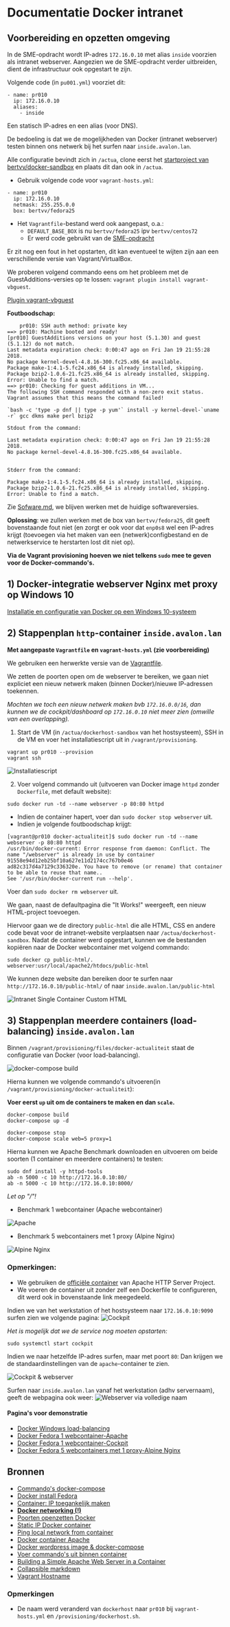 # Documentatie Docker intranet

## Voorbereiding en opzetten omgeving

In de SME-opdracht wordt IP-adres `172.16.0.10` met alias `inside` voorzien als intranet webserver. Aangezien we de SME-opdracht verder uitbreiden, dient de infrastructuur ook opgestart te zijn.

Volgende code (in `pu001.yml`) voorziet dit:

```
- name: pr010
  ip: 172.16.0.10
  aliases: 
    - inside
```
Een statisch IP-adres en een alias (voor DNS).

De bedoeling is dat we de mogelijkheden van Docker (intranet webserver) testen binnen ons netwerk bij het surfen naar `inside.avalon.lan`.

Alle configuratie bevindt zich in `/actua`, clone eerst het [startproject van bertvv/docker-sandbox](https://github.com/bertvv/docker-sandbox) en plaats dit dan ook in `/actua`.

- Gebruik volgende code voor `vagrant-hosts.yml`:

```
- name: pr010
  ip: 172.16.0.10
  netmask: 255.255.0.0
  box: bertvv/fedora25
```

- Het `Vagrantfile`-bestand werd ook aangepast, o.a.:
    - `DEFAULT_BASE_BOX` is nu `bertvv/fedora25` ipv `bertvv/centos72`
    - Er werd code gebruikt van de [SME-opdracht](https://github.com/HoGentTIN/elnx-sme/blob/master/Vagrantfile)


Er zit nog een fout in het opstarten, dit kan eventueel te wijten zijn aan een verschillende versie van Vagrant/VirtualBox.

We proberen volgend commando eens om het probleem met de GuestAdditions-versies op te lossen: `vagrant plugin install vagrant-vbguest`.

[Plugin vagrant-vbguest](https://kvz.io/blog/2013/01/16/vagrant-tip-keep-virtualbox-guest-additions-in-sync/)

**Foutboodschap:**
```
    pr010: SSH auth method: private key
==> pr010: Machine booted and ready!
[pr010] GuestAdditions versions on your host (5.1.30) and guest (5.1.12) do not match.
Last metadata expiration check: 0:00:47 ago on Fri Jan 19 21:55:28 2018.
No package kernel-devel-4.8.16-300.fc25.x86_64 available.
Package make-1:4.1-5.fc24.x86_64 is already installed, skipping.
Package bzip2-1.0.6-21.fc25.x86_64 is already installed, skipping.
Error: Unable to find a match.
==> pr010: Checking for guest additions in VM...
The following SSH command responded with a non-zero exit status.
Vagrant assumes that this means the command failed!

`bash -c 'type -p dnf || type -p yum'` install -y kernel-devel-`uname -r` gcc dkms make perl bzip2

Stdout from the command:

Last metadata expiration check: 0:00:47 ago on Fri Jan 19 21:55:28 2018.
No package kernel-devel-4.8.16-300.fc25.x86_64 available.


Stderr from the command:

Package make-1:4.1-5.fc24.x86_64 is already installed, skipping.
Package bzip2-1.0.6-21.fc25.x86_64 is already installed, skipping.
Error: Unable to find a match.
```

Zie [Sofware.md](https://github.com/HoGentTIN/elnx-sme-RobinBauwens/blob/solution/Software.md), we blijven werken met de huidige softwareversies.

**Oplossing**: we zullen werken met de box van `bertvv/fedora25`, dit geeft bovenstaande fout niet (en zorgt er ook voor dat `enp0s8` wel een IP-adres krijgt (toevoegen via het maken van een (netwerk)configbestand en de netwerkservice te herstarten lost dit niet op).

**Via de Vagrant provisioning hoeven we niet telkens `sudo` mee te geven voor de Docker-commando's.**

## 1) Docker-integratie webserver Nginx met proxy op Windows 10

[Installatie en configuratie van Docker op een Windows 10-systeem](https://github.com/HoGentTIN/elnx-sme-RobinBauwens/blob/solution/actua/dockerhost-sandbox/provisioning/files/docker-actualiteit/actualiteit-docker.md)

## 2) Stappenplan `http`-container `inside.avalon.lan`

**Met aangepaste `Vagrantfile` en `vagrant-hosts.yml` (zie voorbereiding)**

We gebruiken een herwerkte versie van de [Vagrantfile](https://github.com/HoGentTIN/elnx-sme-RobinBauwens/blob/solution/actua/dockerhost-sandbox/Vagrantfile).

We zetten de poorten open om de webserver te bereiken, we gaan niet expliciet een nieuw netwerk maken (binnen Docker)/nieuwe IP-adressen toekennen.

*Mochten we toch een nieuw netwerk maken bvb `172.16.0.0/16`, dan kunnen we de cockpit/dashboard op `172.16.0.10`  niet meer zien (omwille van een overlapping).*


1. Start de VM (in `/actua/dockerhost-sandbox` van het hostsysteem), SSH in de VM en voer het installatiescript uit in `/vagrant/provisioning`.

```
vagrant up pr010 --provision
vagrant ssh
```

![Installatiescript](img/1.png)

2. Voer volgend commando uit (uitvoeren van Docker image `httpd` zonder `Dockerfile`, met default website):
```
sudo docker run -td --name webserver -p 80:80 httpd
```

- Indien de container hapert, voer dan `sudo docker stop webserver` uit.
- Indien je volgende foutboodschap krijgt:
```
[vagrant@pr010 docker-actualiteit]$ sudo docker run -td --name webserver -p 80:80 httpd
/usr/bin/docker-current: Error response from daemon: Conflict. The name "/webserver" is already in use by container 91558e94d12eb25bf10a627e11d2174cc767b0e46
ad82c317d4a7129c336320e. You have to remove (or rename) that container to be able to reuse that name..
See '/usr/bin/docker-current run --help'.
```
Voer dan `sudo docker rm webserver` uit.

We gaan, naast de defaultpagina die "It Works!" weergeeft, een nieuw HTML-project toevoegen.

Hiervoor gaan we de directory `public-html` die alle HTML, CSS en andere code bevat voor de intranet-website verplaatsen naar `/actua/dockerhost-sandbox`. Nadat de container werd opgestart, kunnen we de bestanden kopiëren naar de Docker webcontainer met volgend commando:
```
sudo docker cp public-html/. webserver:usr/local/apache2/htdocs/public-html
```

We kunnen deze website dan bereiken door te surfen naar `http://172.16.0.10/public-html/` of naar `inside.avalon.lan/public-html`

![Intranet Single Container Custom HTML](img/8.PNG)

## 3) Stappenplan meerdere containers (load-balancing) `inside.avalon.lan`

Binnen `/vagrant/provisioning/files/docker-actualiteit` staat de configuratie van Docker (voor load-balancing). 

![docker-compose build](img/2.png)

Hierna kunnen we volgende commando's uitvoeren(in `/vagrant/provisioning/docker-actualiteit`):

**Voer eerst  `up` uit om de containers te maken en dan `scale`.**

```
docker-compose build
docker-compose up -d

docker-compose stop
docker-compose scale web=5 proxy=1
```

<!--
![Commando's](img/3.png)
-->

Hierna kunnen we Apache Benchmark downloaden en uitvoeren om beide soorten (1 container en meerdere containers) te testen:
```
sudo dnf install -y httpd-tools
ab -n 5000 -c 10 http://172.16.0.10:80/        
ab -n 5000 -c 10 http://172.16.0.10:8000/      
```
*Let op "/"!*

- Benchmark 1 webcontainer (Apache webcontainer)

![Apache](img/benchmark_single.png)

- Benchmark 5 webcontainers met 1 proxy (Alpine Nginx)

![Alpine Nginx](img/benchmark_multiple.png)


### Opmerkingen: 

- We gebruiken de [officiële container](https://hub.docker.com/_/httpd/) van Apache HTTP Server Project.
- We voeren de container uit zonder zelf een Dockerfile te configureren, dit werd ook in bovenstaande link meegedeeld.

Indien we van het werkstation of het hostsysteem naar `172.16.0.10:9090` surfen zien we volgende pagina:
![Cockpit](img/4.png)

*Het is mogelijk dat we de service nog moeten opstarten:*
```
sudo systemctl start cockpit
```

Indien we naar hetzelfde IP-adres surfen, maar met poort `80`: Dan krijgen we de standaardinstellingen van de `apache`-container te zien.

![Cockpit & webserver](img/6.PNG)

Surfen naar `inside.avalon.lan` vanaf het werkstation (adhv servernaam), geeft de webpagina ook weer:
![Webserver via volledige naam](img/7.PNG)

<!--
Poorten nog niet open gezet (via ander IP-adres dus)
Als we nu een container (bvb een webcontainer) starten en de inhoud van webpagina afhalen mbhv `curl` (zie IP-adres in cockpit/dashboard).
![172.17.0.2 vanaf hostsysteem VM Docker](img/5.png)
-->

#### Pagina's voor demonstratie

- [Docker Windows load-balancing](http://192.168.99.100:8000/)
- [Docker Fedora 1 webcontainer-Apache](http://172.16.0.10/)
- [Docker Fedora 1 webcontainer-Cockpit](http://172.16.0.10:9090/)
- [Docker Fedora 5 webcontainers met 1 proxy-Alpine Nginx](http://192.168.99.100:8000/)




## Bronnen

- [Commando's docker-compose](https://stackoverflow.com/questions/39663096/docker-compose-creating-multiple-instances-for-the-same-image)
- [Docker install Fedora](https://docs.docker.com/engine/installation/linux/docker-ce/fedora/#install-from-a-package)
- [Container: IP toegankelijk maken](https://github.com/docker/for-win/issues/221)
- [**Docker networking (!)**](https://runnable.com/docker/basic-docker-networking)
- [Poorten openzetten Docker](https://www.youtube.com/watch?v=G36I1iqDZig)
- [Static IP Docker container](https://stackoverflow.com/questions/27937185/assign-static-ip-to-docker-container)
- [Ping local network from container](https://forums.docker.com/t/ping-local-network-from-container/38994/2)
- [Docker container Apache](https://stackoverflow.com/questions/27768194/how-to-use-docker-container-as-apache-server)
- [Docker wordpress image & docker-compose](https://www.sitepoint.com/how-to-use-the-official-docker-wordpress-image/)
- [Voer commando's uit binnen container](https://askubuntu.com/questions/505506/how-to-get-bash-or-ssh-into-a-running-container-in-background-mode)
- [Building a Simple Apache Web Server in a Container](https://access.redhat.com/articles/1328953)
- [Collapsible markdown](https://gist.github.com/joyrexus/16041f2426450e73f5df9391f7f7ae5f#file-readme-md)
- [Vagrant Hostname](https://www.vagrantup.com/docs/vagrantfile/machine_settings.html)


<!--
Dit is gebaseerd op deze beginversie, maar zal de provisioning niet uitvoeren omwille van een fout (met Guest Additions?).
Verwijder het mapje `provisioning` en volgende lijn uit `Vagrantfile`:
```
      node.vm.provision 'shell', path: 'provisioning/' + host['name'] + '.sh'
```
-->
<!--

    Zou niet nodig moeten zijn:
Zet de IP-instellingen goed: we maken een `ifcfg-enp0s8` aan in `/etc/sysconfig/network-scripts` (gebruik administratorrechten).

```
TYPE=Ethernet
BOOTPROTO=none
NAME=enp0s8
DEVICE=enp0s8
ONBOOT=yes
IPADDR=172.16.0.10
NETMASK=255.255.0.0
```
-->

### Opmerkingen
- De naam werd veranderd van `dockerhost` naar `pr010` bij `vagrant-hosts.yml` en `/provisioning/dockerhost.sh`. 
